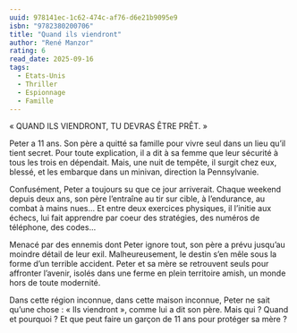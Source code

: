```yaml
---
uuid: 978141ec-1c62-474c-af76-d6e21b9095e9
isbn: "9782380200706"
title: "Quand ils viendront"
author: "René Manzor"
rating: 6
read_date: 2025-09-16
tags:
  - Etats-Unis
  - Thriller
  - Espionnage
  - Famille
---
```


« QUAND ILS VIENDRONT, TU DEVRAS ÊTRE PRÊT. »  

Peter a 11 ans. Son père a quitté sa famille pour vivre seul dans un lieu qu’il tient secret. Pour toute explication, il a dit à sa femme que leur sécurité à tous les trois en dépendait. Mais, une nuit de tempête, il surgit chez eux, blessé, et les embarque dans un minivan, direction la Pennsylvanie.

Confusément, Peter a toujours su que ce jour arriverait. Chaque weekend depuis deux ans, son père l’entraîne au tir sur cible, à l’endurance, au combat à mains nues… Et entre deux exercices physiques, il l’initie aux échecs, lui fait apprendre par coeur des stratégies, des numéros de téléphone, des codes…

Menacé par des ennemis dont Peter ignore tout, son père a prévu jusqu’au moindre détail de leur exil. Malheureusement, le destin s’en mêle sous la forme d’un terrible accident. Peter et sa mère se retrouvent seuls pour affronter l’avenir, isolés dans une ferme en plein territoire amish, un monde hors de toute modernité.

Dans cette région inconnue, dans cette maison inconnue, Peter ne sait qu’une chose : « Ils viendront », comme lui a dit son père. Mais qui ? Quand et pourquoi ? Et que peut faire un garçon de 11 ans pour protéger sa mère ?
